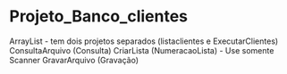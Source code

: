 # Projeto_Banco_clientes

ArrayList - tem dois projetos separados (listaclientes e ExecutarClientes)
ConsultaArquivo (Consulta)
CriarLista (NumeracaoLista) - Use somente Scanner
GravarArquivo (Gravação)
